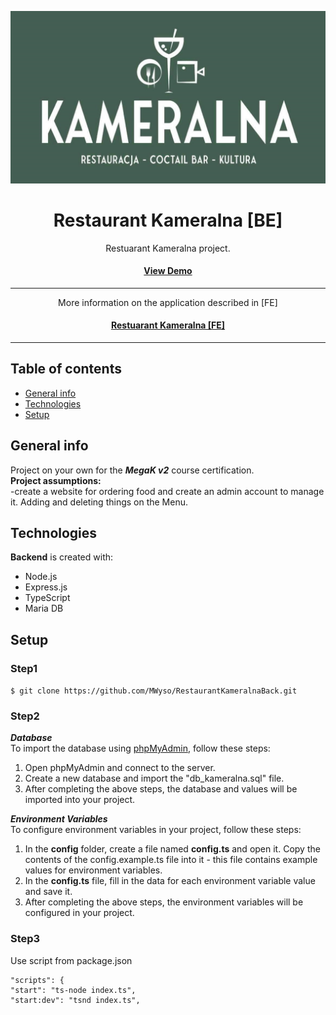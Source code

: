 <div align="center">

![Logo projektu](/logo3.png "Logo projektu")
  <h1>Restaurant Kameralna [BE]</h1>

  <p>
    Restuarant Kameralna project.
  </p>

<h4>
    <a href="https://kameralna.networkmanager.pl/">View Demo</a>
</h4>
<hr>
  <p>
    More information on the application described in [FE]
<h4>
    <a href="https://github.com/MWyso/RestaurantKameralnaFront/blob/main/README.md">Restuarant Kameralna [FE]</a>
</h4>
<hr>
  </p>
</div>

## Table of contents
* [General info](#general-info)
* [Technologies](#technologies)
* [Setup](#setup)

## General info
Project on your own for the ***MegaK v2*** course certification.
<br>
**Project assumptions:**
<br>
-create a website for ordering food and create an admin account to manage it. Adding and deleting things on the Menu.

## Technologies
**Backend** is created with:
* Node.js
* Express.js
* TypeScript
* Maria DB

## Setup

### Step1
``
$ git clone https://github.com/MWyso/RestaurantKameralnaBack.git
``
### Step2
***Database*** 
<br>
To import the database using [phpMyAdmin](http://localhost/phpmyadmin), follow these steps:

1. Open phpMyAdmin and connect to the server.
2. Create a new database and import the "db_kameralna.sql" file.
3. After completing the above steps, the database and values will be imported into your project.

***Environment Variables***
<br>
To configure environment variables in your project, follow these steps:

1. In the **config** folder, create a file named **config.ts** and open it.
Copy the contents of the config.example.ts file into it - this file contains example values for environment variables.
2. In the **config.ts** file, fill in the data for each environment variable value and save it.
3. After completing the above steps, the environment variables will be configured in your project.

### Step3
Use script from package.json
<br>
````
"scripts": {
"start": "ts-node index.ts",
"start:dev": "tsnd index.ts",
